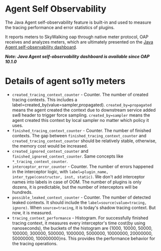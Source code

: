 # Agent Self Observability
The Java Agent self-observability feature is built-in and used to measure the tracing performance and error statistics of plugins.

It reports meters to SkyWalking oap through native meter protocol, OAP receives and analyzes meters, 
which are ultimately presented on the [Java Agent self-observability dashboard](https://skywalking.apache.org/docs/main/next/en/setup/backend/dashboards-so11y-java-agent/).

***Note: Java Agent self-observability dashboard is available since OAP 10.1.0***

# Details of agent so11y meters
- `created_tracing_context_counter` - Counter. The number of created tracing contexts. This includes a label=created_by(value=sampler,propagated). `created_by=propagated` means the agent created the context due to downstream service added sw8 header to trigger force sampling. `created_by=sampler` means the agent created this context by local sampler no matter which policy it uses.
- `finished_tracing_context_counter` - Counter. The number of finished contexts. The gap between `finished_tracing_context_counter` and `created_tracing_context_counter` should be relatively stable, otherwise, the memory cost would be increased.
- `created_ignored_context_counter` and `finished_ignored_context_counter`. Same concepts like `*_tracing_context_counter`.
- `interceptor_error_counter` - Counter. The number of errors happened in the interceptor logic, with `label=plugin_name, inter_type(constructor, inst, static)`. We don't add interceptor names into labels in case of OOM. The number of plugins is only dozens, it is predictable, but the number of interceptors will be hundreds.
- `possible_leaked_context_counter` - Counter. The number of detected leaked contexts. It should include the `label=source(value=tracing, ignore)`. When `source=tracing`, it is today's shadow tracing context. But now, it is measured.
- `tracing_context_performance` - Histogram. For successfully finished tracing context, it measures every interceptor's time cost(by using nanoseconds), the buckets of the histogram are {1000, 10000, 50000, 100000, 300000, 500000,
  1000000, 5000000, 10000000, 20000000, 50000000, 100000000}ns. This provides the performance behavior for the tracing operations.